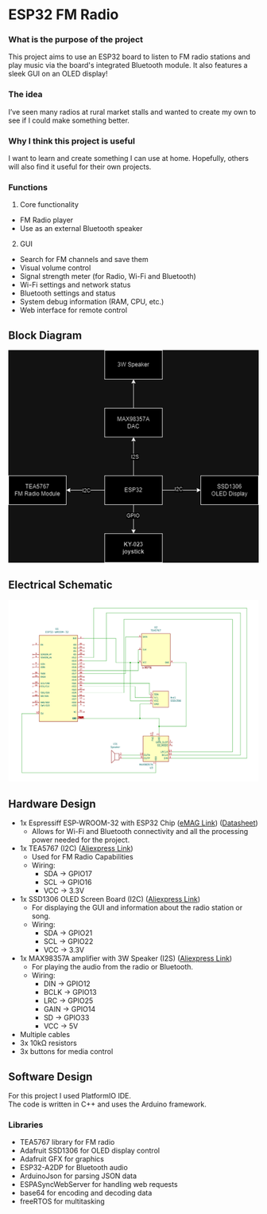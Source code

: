 # ESP32 FM Radio

### What is the purpose of the project
This project aims to use an ESP32 board to listen to FM radio stations and play music via the board's integrated Bluetooth module. It also features a sleek GUI on an OLED display!

### The idea
I’ve seen many radios at rural market stalls and wanted to create my own to see if I could make something better.

### Why I think this project is useful
I want to learn and create something I can use at home. Hopefully, others will also find it useful for their own projects.

### Functions
1. Core functionality
- FM Radio player
- Use as an external Bluetooth speaker

2. GUI
- Search for FM channels and save them
- Visual volume control
- Signal strength meter (for Radio, Wi-Fi and Bluetooth)
- Wi-Fi settings and network status
- Bluetooth settings and status
- System debug information (RAM, CPU, etc.)
- Web interface for remote control

## Block Diagram
![Block Diagram](hardware/block_diagram.png)
## Electrical Schematic
![Electrical Schematic](hardware/electric_scheme.png)
## Hardware Design
- 1x Espressiff ESP-WROOM-32 with ESP32 Chip ([eMAG Link](https://www.emag.ro/placa-esp32-cu-esp-wroom-32-38-pini-cu-cip-cp2102-multicolor-esp32-cp2102/pd/D7R798MBM/)) ([Datasheet](https://www.espressif.com/sites/default/files/documentation/esp32-wroom-32_datasheet_en.pdf))
    - Allows for Wi-Fi and Bluetooth connectivity and all the processing power needed for the project.
- 1x TEA5767 (I2C) ([Aliexpress Link](https://www.aliexpress.com/item/32968805755.html?channel=twinner))
     - Used for FM Radio Capabilities
     - Wiring:
        - SDA -> GPIO17
        - SCL -> GPIO16
        - VCC -> 3.3V
- 1x SSD1306 OLED Screen Board (I2C) ([Aliexpress Link](https://www.aliexpress.com/item/1005007614149117.html?channel=twinner))
    - For displaying the GUI and information about the radio station or song.
    - Wiring:
        - SDA -> GPIO21
        - SCL -> GPIO22
        - VCC -> 3.3V
- 1x MAX98357A amplifier with 3W Speaker (I2S) ([Aliexpress Link](https://www.aliexpress.com/item/1005007138041962.html?channel=twinner))
    - For playing the audio from the radio or Bluetooth.
    - Wiring:
        - DIN -> GPIO12
        - BCLK -> GPIO13
        - LRC -> GPIO25
        - GAIN -> GPIO14
        - SD -> GPIO33
        - VCC -> 5V
- Multiple cables
- 3x 10kΩ resistors
- 3x buttons for media control

## Software Design
For this project I used PlatformIO IDE.
<br>
The code is written in C++ and uses the Arduino framework.

### Libraries
- TEA5767 library for FM radio
- Adafruit SSD1306 for OLED display control
- Adafruit GFX for graphics
- ESP32-A2DP for Bluetooth audio
- ArduinoJson for parsing JSON data
- ESPASyncWebServer for handling web requests
- base64 for encoding and decoding data
- freeRTOS for multitasking